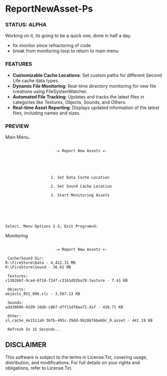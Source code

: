 # ReportNewAsset-Ps

### STATUS: ALPHA
Working on it, its going to be a quick one, done in half a day.
- fix monitor since refractoring of code
- break from monitoring loop to return to main menu

### FEATURES
- **Customizable Cache Locations**: Set custom paths for different Second Life cache data types.
- **Dynamic File Monitoring**: Real-time directory monitoring for new file creations using FileSystemWatcher.
- **Automated File Tracking**: Updates and tracks the latest files in categories like Textures, Objects, Sounds, and Others.
- **Real-time Asset Reporting**: Displays updated information of the latest files, including names and sizes.

### PREVIEW
Main Menu..
```

                      -= Report New Assets =-





                    1. Set Data Cache Location

                    2. Set Sound Cache Location

                    3. Start Monitoring Assets






Select, Menu Options 1-3, Exit Program=X:

```
Monitoring
```

                      -= Report New Assets =-

 Cache/Sound Dir:
R:\FireStorm\Data - 4,412.31 MB
R:\FireStorm\Sound - 36.62 MB

 Textures:
c13826bf-9ca4-6f18-f24f-c3161d92ba70.texture - 7.41 KB

 Objects:
objects_851_896.slc - 3,567.13 KB

 Sounds:
add38606-02d9-16db-c867-dff11df8aa72.dsf - 430.71 KB

 Other:
sl_cache_4e1511a9-36fb-495c-29dd-9b28bf6be69c_0.asset - 441.19 KB

 Refresh In 15 Seconds...

```

## DISCLAIMER
This software is subject to the terms in License.Txt, covering usage, distribution, and modifications. For full details on your rights and obligations, refer to License.Txt.
